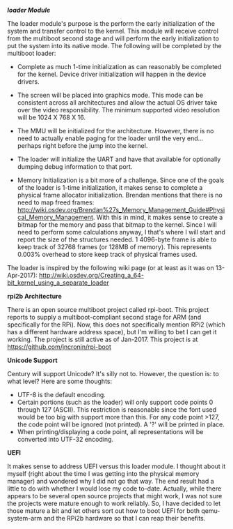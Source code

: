 ***loader Module***

The loader module's purpose is the perform the early initialization of the system and transfer control to the kernel.  This module will receive control from the multiboot second stage and will perform the early initialization to put the system into its native mode.  The following will be completed by the multiboot loader:

* Complete as much 1-time initialization as can reasonably be completed for the  kernel.  Device driver initialization will happen in the device drivers.

* The screen will be placed into graphics mode.  This mode can be consistent across all architectures and allow the actual OS driver take over the video responsibility.  The minimum supported video resolution will be 1024 X 768 X 16.

* The MMU will be initialized for the architecture.  However, there is no need to actually enable paging for the loader until the very end... perhaps right before the jump into the kernel.

* The loader will initialize the UART and have that available for optionally dumping debug information to that port.

* Memory Initialization is a bit more of a challenge.  Since one of the goals of the loader is 1-time initialization, it makes sense to complete a physical frame allocator initialization.  Brendan mentions that there is no need to map freed frames: http://wiki.osdev.org/Brendan%27s_Memory_Management_Guide#Physical_Memory_Management.  With this in mind, it makes sense to create a bitmap for the memory and pass that bitmap to the kernel.  Since I will need to perform some calculations anyway, I that's where I will start and report the size of the structures needed.  1 4096-byte frame is able to keep track of 32768 frames (or 128MB of memory).  This represents 0.003% overhead to store keep track of physical frames used.
  
The loader is inspired by the following wiki page (or at least as it was on 13-Apr-2017): http://wiki.osdev.org/Creating_a_64-bit_kernel_using_a_separate_loader


**rpi2b Architecture**

There is an open source multiboot project called rpi-boot.  This project reports to supply a multiboot-compliant second stage for ARM (and specifically for the RPi).  Now, this does not specifically mention RPi2 (which has a different hardware address space), but I'm willing to bet I can get it working.  The project is still active as of Jan-2017.  This project is at https://github.com/jncronin/rpi-boot


**Unicode Support**

Century will support Unicode?  It's silly not to.  However, the question is: to what level?  Here are some thoughts:

* UTF-8 is the default encoding.
* Certain portions (such as the loader) will only support code points 0 through 127 (ASCII).  This restriction is reasonable since the font used would be too big with support more than this.  For any code point >127, the code point will be ignored (not printed).  A '?' will be printed in place.
* When printing/displaying a code point, all representations will be converted into UTF-32 encoding.


**UEFI**

It makes sense to address UEFI versus this loader module.  I thought about it myself (right about the time I was getting into the physical memory manager) and wondered why I did not go that way.  The end result had a little to do with whether I would lose my code to-date.  Actually, while there appears to be several open source projects that might work, I was not sure the projects were mature enough to work reliably.  So, I have decided to let those mature a bit and let others sort out how to boot UEFI for both qemu-system-arm and the RPi2b hardware so that I can reap their benefits.
